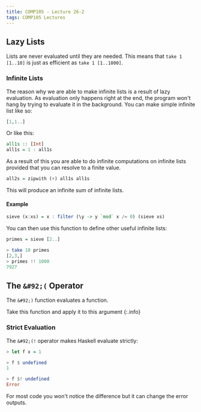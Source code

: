 ```yaml
---
title: COMP105 - Lecture 26-2
tags: COMP105 Lectures
---
```


## Lazy Lists

Lists are never evaluated until they are needed. This means that `take 1 [1..10]` is just as efficient as `take 1 [1..1000]`.

### Infinite Lists

The reason why we are able to make infinite lists is a result of lazy evaluation. As evaluation only happens right at the end, the program won't hang by trying to evaluate it in the background. You can make simple infinite list like so:

```haskell
[1,1..]
```

Or like this:

```haskell
all1s :: [Int]
all1s = 1 : all1s
```

As a result of this you are able to do infinite computations on infinite lists provided that you can resolve to a finite value.

```haskell
all2s = zipwith (+) all1s all1s
```

This will produce an infinite sum of infinite lists.

#### Example

```haskell
sieve (x:xs) = x : filter (\y -> y `mod` x /= 0) (sieve xs)
```

You can then use this function to define other useful infinite lists:

```haskell
primes = sieve [2..]
```

```haskell
> take 10 primes
[2,3,]
> primes !! 1000
7927
```

## The `&#92;(` Operator

The `&#92;)` function evaluates a function.

Take this function and apply it to this argument
{:.info}

### Strict Evaluation
The `&#92;(!` operator makes Haskell evaluate strictly:

```haskell
> let f x = 1

> f $ undefined
1

> f $! undefined
Error
```

For most code you won't notice the difference but it can change the error outputs.
